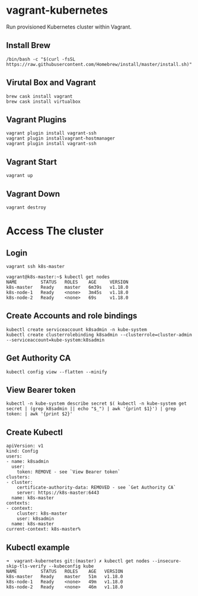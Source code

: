 # vagrant-kubernetes
Run provisioned Kubernetes cluster within Vagrant.

## Install Brew
```
/bin/bash -c "$(curl -fsSL https://raw.githubusercontent.com/Homebrew/install/master/install.sh)"
```

## Virutal Box and Vagrant 
```
brew cask install vagrant
brew cask install virtualbox
```

## Vagrant Plugins
```
vagrant plugin install vagrant-ssh
vagrant plugin installvagrant-hostmanager
vagrant plugin install vagrant-ssh
```

## Vagrant Start
```
vagrant up
```

## Vagrant Down
```
vagrant destroy
```


# Access The cluster

## Login
```
vagrant ssh k8s-master

vagrant@k8s-master:~$ kubectl get nodes
NAME         STATUS   ROLES    AGE     VERSION
k8s-master   Ready    master   6m39s   v1.18.0
k8s-node-1   Ready    <none>   3m45s   v1.18.0
k8s-node-2   Ready    <none>   69s     v1.18.0

```
## Create Accounts and role bindings
```
kubectl create serviceaccount k8sadmin -n kube-system
kubectl create clusterrolebinding k8sadmin --clusterrole=cluster-admin --serviceaccount=kube-system:k8sadmin
```

## Get Authority CA

```
kubectl config view --flatten --minify
```

## View Bearer token

```
kubectl -n kube-system describe secret $( kubectl -n kube-system get secret | (grep k8sadmin || echo "$_") | awk '{print $1}') | grep token: | awk '{print $2}'
```

## Create Kubectl

```
apiVersion: v1
kind: Config
users:
- name: k8sadmin
  user:
    token: REMOVE - see `View Bearer token`
clusters:
- cluster:
    certificate-authority-data: REMOVED - see `Get Authority CA`
    server: https://k8s-master:6443
  name: k8s-master
contexts:
- context:
    cluster: k8s-master
    user: k8sadmin
  name: k8s-master
current-context: k8s-master%
```

## Kubectl example

```
➜  vagrant-kubernetes git:(master) ✗ kubectl get nodes --insecure-skip-tls-verify --kubeconfig kube
NAME         STATUS   ROLES    AGE   VERSION
k8s-master   Ready    master   51m   v1.18.0
k8s-node-1   Ready    <none>   49m   v1.18.0
k8s-node-2   Ready    <none>   46m   v1.18.0
```
